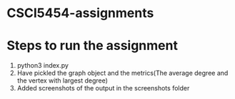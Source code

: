 # CSCI5454-assignments

# Steps to run the assignment

1. python3 index.py
2. Have pickled the graph object and the metrics(The average degree and the vertex with largest degree)
3. Added screenshots of the output in the screenshots folder
